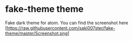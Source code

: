 # fake-theme theme

Fake dark theme for atom.
You can find the screenshot here [https://raw.githubusercontent.com/saki007ster/fake-theme/master/Screenshot.png]
